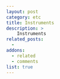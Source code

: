```yaml
---
layout: post
category: etc
title: Instruments
description: >
    Instruments
related_posts:
  - 
addons:
  - related
  - comments
list: true
---
```


